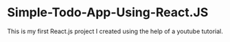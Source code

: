 # Simple-Todo-App-Using-React.JS
This is my first React.js project I created using the help of a youtube tutorial. <br> 

